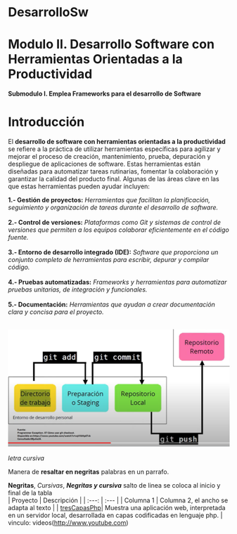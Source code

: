 # DesarrolloSw

# Modulo II. Desarrollo Software con Herramientas Orientadas a la Productividad
**Submodulo I. Emplea Frameworks para el desarrollo de Software**
</br>
# Introducción
El **desarrollo de software con herramientas orientadas a la productividad** se refiere a la práctica de utilizar herramientas específicas para agilizar y mejorar el proceso 
de creación, mantenimiento, prueba, depuración y despliegue de aplicaciones de software. Estas herramientas están diseñadas para automatizar tareas rutinarias, fomentar la 
colaboración y garantizar la calidad del producto final. Algunas de las áreas clave en las que estas herramientas pueden ayudar incluyen:

**1.- Gestión de proyectos:** _Herramientas que facilitan la planificación, seguimiento y organización de tareas durante el desarrollo de software._
</br></br>
**2.- Control de versiones:** _Plataformas como Git y sistemas de control de versiones que permiten a los equipos colaborar eficientemente en el código fuente._
</br></br>
**3.- Entorno de desarrollo integrado (IDE):** _Software que proporciona un conjunto completo de herramientas para escribir, depurar y compilar código._
</br></br>
**4.- Pruebas automatizadas:** _Frameworks y herramientas para automatizar pruebas unitarias, de integración y funcionales._
</br></br>
**5.- Documentación:** _Herramientas que ayudan a crear documentación clara y concisa para el proyecto._
</br></br>



![arq](img/areadeTrabajo.png)



_letra cursiva_

Manera de **resaltar en negritas** palabras en un parrafo.

**Negritas**, _Cursivas_,  _**Negritas y cursiva**_
salto de linea  se coloca al inicio y final de la tabla
</br>
| Proyecto | Descripción |
| :---: | :--- |
| Columna 1 | Columna 2, el ancho se adapta al texto |
| [tresCapasPhp](https://github.com/miRepositorioGit/tresCapasPhp)| Muestra una aplicación web, interpretada en un servidor local, desarrollada en capas codificadas en lenguaje php. |
</br>
vinculo: videos(http://www.youtube.com)
